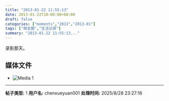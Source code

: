 ```yaml
---
title: "2013-01-22 11:55:13"
date: 2013-01-22T10:00:00+08:00
draft: false
categories: ["moments","2013","2013-01"]
tags: ["朋友圈","生活记录"]
summary: "2013-01-22 11:55:13..."
---
```


录影那天。

## 媒体文件

- ![Media 1](/Moments/photos/2013-01-22/201301221155130.jpg)

---

**帖子类型:** 1
**用户名:** chenxueyuan001
**处理时间:** 2025/8/28 23:27:16